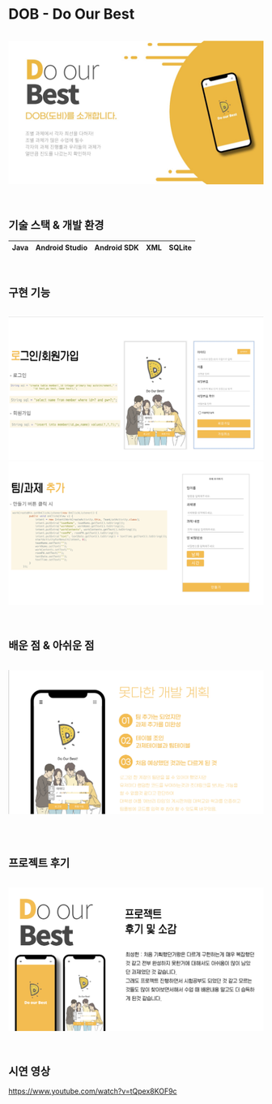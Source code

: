 # DOB - Do Our Best

<p align="center">
  <br>
  <img src="app/src/main/res/drawable/DOB-intro.jpg">
  <br>
</p>


<br>

## 기술 스택 & 개발 환경

| Java | Android Studio |  Android SDK   |  XML   |   SQLite   | 
| :--------: | :--------: | :------: | :-----: |  :-----: |


<br>

## 구현 기능

<p align="center">
<br>
  <img src="app/src/main/res/drawable/dob1.png">
  <img src="app/src/main/res/drawable/dob2.png">
  <br>
</p>



<br>

## 배운 점 & 아쉬운 점

<p align="justify">
</p>

<p align="center">
<br>
  <img src="app/src/main/res/drawable/dob4.png">
  <br>
</p>

<br>
<br>

## 프로젝트 후기
<p align="center">
  <br>
  <img src="app/src/main/res/drawable/dob3.png">
  <br>
</p>


<br>

## 시연 영상

https://www.youtube.com/watch?v=tQpex8KOF9c


